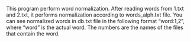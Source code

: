 This program perform word normalization.
After reading words from 1.txt and 2.txt, it performs normalization according to words_alph.txt file.
You can see normalized words in db.txt file in the following format “word:1,2”, where “word” is the actual word. The numbers are the names of the files that contain the word.
